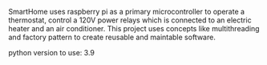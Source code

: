 SmartHome uses raspberry pi as a primary microcontroller to operate a thermostat, control a 120V power relays which is connected to an electric heater and an air conditioner. This project uses concepts like multithreading and factory pattern to create reusable and maintable software. 

python version to use: 3.9
